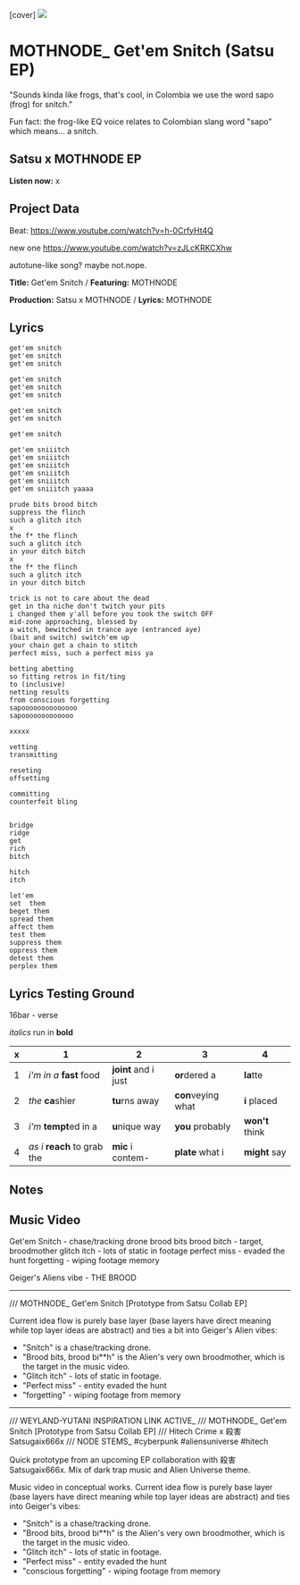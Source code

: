 [cover] ![](57175019_319474918741616_8502199518755923887_n.jpg)

# MOTHNODE_ Get'em Snitch (Satsu EP) 

"Sounds kinda like frogs, that's cool, in Colombia we use the word sapo (frog) for snitch."

Fun fact: the frog-like EQ voice relates to Colombian slang word "sapo" which means... a snitch.

## Satsu x MOTHNODE EP

**Listen now:** x

## Project Data

Beat: https://www.youtube.com/watch?v=h-0CrfyHt4Q 

new  one https://www.youtube.com/watch?v=zJLcKRKCXhw

autotune-like song? maybe not.nope.

**Title:** Get'em Snitch / **Featuring:** MOTHNODE

**Production:** Satsu x MOTHNODE / **Lyrics:** MOTHNODE

## Lyrics


```
get'em snitch
get'em snitch
get'em snitch

get'em snitch
get'em snitch
get'em snitch

get'em snitch
get'em snitch

get'em snitch

get'em sniiitch
get'em sniiitch
get'em sniiitch
get'em sniiitch
get'em sniiitch
get'em sniiitch yaaaa

prude bits brood bitch
suppress the flinch
such a glitch itch
x
the f* the flinch
such a glitch itch
in your ditch bitch
x
the f* the flinch
such a glitch itch
in your ditch bitch

trick is not to care about the dead
get in tha niche don't twitch your pits
i changed them y'all before you took the switch OFF
mid-zone approaching, blessed by 
a witch, bewitched in trance aye (entranced aye)
(bait and switch) switch'em up
your chain got a chain to stitch
perfect miss, such a perfect miss ya

betting abetting
so fitting retros in fit/ting
to (inclusive)
netting results 
from conscious forgetting
sapoooooooooooooo
sapooooooooooooo

xxxxx

vetting
transmitting  

reseting
offsetting

committing
counterfeit bling


bridge
ridge
get
rich
bitch

hitch
itch

let'em
set  them
beget them
spread them
affect them
test them
suppress them
oppress them
detest them
perplex them

```

## Lyrics Testing Ground

16bar - verse

*italics* run in
**bold**

| x | 1 | 2 | 3 | 4 |
|---|---|---|---|---|
| 1 | *i'm in a* **fast** food | **joint** and i just  | **or**dered a  | **la**tte  |
| 2 | *the* **ca**shier | **tu**rns away  |  **con**veying what |  **i** placed |
| 3 | *i'm* **tempt**ed in a | **u**nique way  |  **you** probably |  **won't** think |
| 4 | *as i* **reach** to grab the |  **mic** i contem-  | **plate** what i | **might** say |

## Notes

## Music Video

Get'em Snitch - chase/tracking drone
brood bits brood bitch - target, broodmother
glitch itch - lots of static in footage
perfect miss - evaded the hunt
forgetting -  wiping footage memory

Geiger's Aliens vibe - THE BROOD

---

/// MOTHNODE_ Get'em Snitch [Prototype from Satsu Collab EP]

Current idea flow is purely base layer (base layers have direct meaning while top layer ideas are abstract) and ties a bit into Geiger's Alien vibes:
- "Snitch" is a chase/tracking drone.
- "Brood bits, brood bi**h" is the Alien's very own broodmother, which is the target in the music video. 
- "Glitch itch" - lots of static in footage. 
- "Perfect miss" - entity evaded the hunt 
- "forgetting" - wiping footage from memory

---

/// WEYLAND-YUTANI INSPIRATION LINK ACTIVE_
/// MOTHNODE_ Get'em Snitch [Prototype from Satsu Collab EP]
/// Hitech Crime x 殺害Satsugaix666x
/// NODE STEMS_ #cyberpunk #aliensuniverse #hitech

Quick prototype from an upcoming EP collaboration with 殺害Satsugaix666x. Mix of dark trap music and Alien Universe theme.

Music video in conceptual works. Current idea flow is purely base layer (base layers have direct meaning while top layer ideas are abstract) and ties into Geiger's vibes:
- "Snitch" is a chase/tracking drone.
- "Brood bits, brood bi**h" is the Alien's very own broodmother, which is the target in the music video.
- "Glitch itch" - lots of static in footage.
- "Perfect miss" - entity evaded the hunt
- "conscious forgetting" - wiping footage from memory

